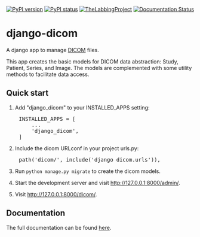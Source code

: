 [![PyPI version](https://img.shields.io/pypi/v/django-dicom.svg)](https://pypi.python.org/pypi/django-dicom/)
[![PyPI status](https://img.shields.io/pypi/status/django-dicom.svg)](https://pypi.python.org/pypi/django-dicom/)
[![TheLabbingProject](https://circleci.com/gh/TheLabbingProject/django_dicom.svg?style=shield)](https://app.circleci.com/pipelines/github/TheLabbingProject/django-dicom)
[![Documentation Status](https://readthedocs.org/projects/django-dicom/badge/?version=latest)](http://django-dicom.readthedocs.io/?badge=latest)

# django-dicom

A django app to manage [DICOM][1] files.

This app creates the basic models for DICOM data abstraction: Study, Patient, Series, and Image.
The models are complemented with some utility methods to facilitate data access.

## Quick start

1. Add "django_dicom" to your INSTALLED_APPS setting:

<pre>
    INSTALLED_APPS = [
        ...
        'django_dicom',
    ]
</pre>

2. Include the dicom URLconf in your project urls.py:

<pre>
    path('dicom/', include('django_dicom.urls')),
</pre>

3. Run `python manage.py migrate` to create the dicom models.

4. Start the development server and visit http://127.0.0.1:8000/admin/.

5. Visit http://127.0.0.1:8000/dicom/.

## Documentation

The full documentation can be found [here](http://django-dicom.readthedocs.io).

[1]: https://www.dicomstandard.org/
